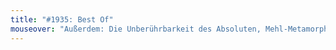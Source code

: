 ```yaml
---
title: "#1935: Best Of"
mouseover: "Außerdem: Die Unberührbarkeit des Absoluten, Mehl-Metamorphosen I bis IV, Donnerstägliches Lichtempfinden, Die unbemerkte Rückkehr der Stille, Der ziemlich weiße Hai, Weissheit, Sinn und Unsinn präsuffizialer Protogonalquantifizienz, Das Bild ist eigentlich auf der Rückseite, Traum eines Blinden, Gedankenlosbude, Hihihihi, Ohne Titel, ..."
---
```


